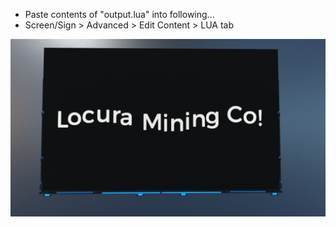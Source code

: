 - Paste contents of "output.lua" into following...
- Screen/Sign > Advanced > Edit Content > LUA tab

![Image of Screen](DU-Wave-Text.png?raw=true)
